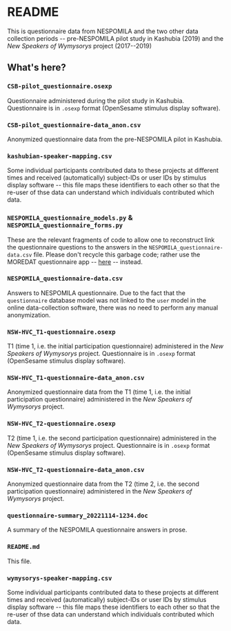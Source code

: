 # README

This is questionnaire data from NESPOMILA and the two other data collection periods -- pre-NESPOMILA pilot study in Kashubia (2019) and the *New Speakers of Wymysorys* project (2017--2019)

## What's here?

### `CSB-pilot_questionnaire.osexp`

Questionnaire administered during the pilot study in Kashubia. Questionnaire is in `.osexp` format (OpenSesame stimulus display software).


### `CSB-pilot_questionnaire-data_anon.csv`

Anonymized questionnaire data from the pre-NESPOMILA pilot in Kashubia.


### `kashubian-speaker-mapping.csv`

Some individual participants contributed data to these projects at different times and received (automatically) subject-IDs or user IDs by stimulus display software -- this file maps these identifiers to each other so that the re-user of thse data can understand which individuals contributed which data.


### `NESPOMILA_questionnaire_models.py` & `NESPOMILA_questionnaire_forms.py`

These are the relevant fragments of code to allow one to reconstruct link the questionnaire questions to the answers in the `NESPOMILA_questionnaire-data.csv` file. Please don't recycle this garbage code; rather use the MOREDAT questionnaire app -- [here](https://github.com/bobborges/moredat) -- instead.



### `NESPOMILA_questionnaire-data.csv`

Answers to NESPOMILA questionnaire. Due to the fact that the `questionnaire` database model was not linked to the `user` model in the online data-collection software, there was no need to perform any manual anonymization. 



### `NSW-HVC_T1-questionnaire.osexp`

T1 (time 1, i.e. the initial participation questionnaire) administered in the *New Speakers of Wymysorys* project. Questionnaire is in `.osexp` format (OpenSesame stimulus display software).


### `NSW-HVC_T1-questionnaire-data_anon.csv`

Anonymized questionnaire data from the T1 (time 1, i.e. the initial participation questionnaire) administered in the *New Speakers of Wymysorys* project.


### `NSW-HVC_T2-questionnaire.osexp`

T2 (time 1, i.e. the second participation questionnaire) administered in the *New Speakers of Wymysorys* project. Questionnaire is in `.osexp` format (OpenSesame stimulus display software).


### `NSW-HVC_T2-questionnaire-data_anon.csv`

Anonymized questionnaire data from the T2 (time 2, i.e. the second participation questionnaire) administered in the *New Speakers of Wymysorys* project.



### `questionnaire-summary_20221114-1234.doc`

A summary of the NESPOMILA questionnaire answers in prose.


### `README.md`

This file.


### `wymysorys-speaker-mapping.csv`

Some individual participants contributed data to these projects at different times and received (automatically) subject-IDs or user IDs by stimulus display software -- this file maps these identifiers to each other so that the re-user of thse data can understand which individuals contributed which data.